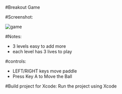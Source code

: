 #Breakout Game

#Screenshot:

![game](images/screenshot.png)

#Notes:
* 3 levels easy to add more
* each level has 3 lives to play

#controls:
* LEFT/RIGHT keys move paddle
* Press Key A to Move the Ball

#Build project for Xcode:
Run the project using Xcode
